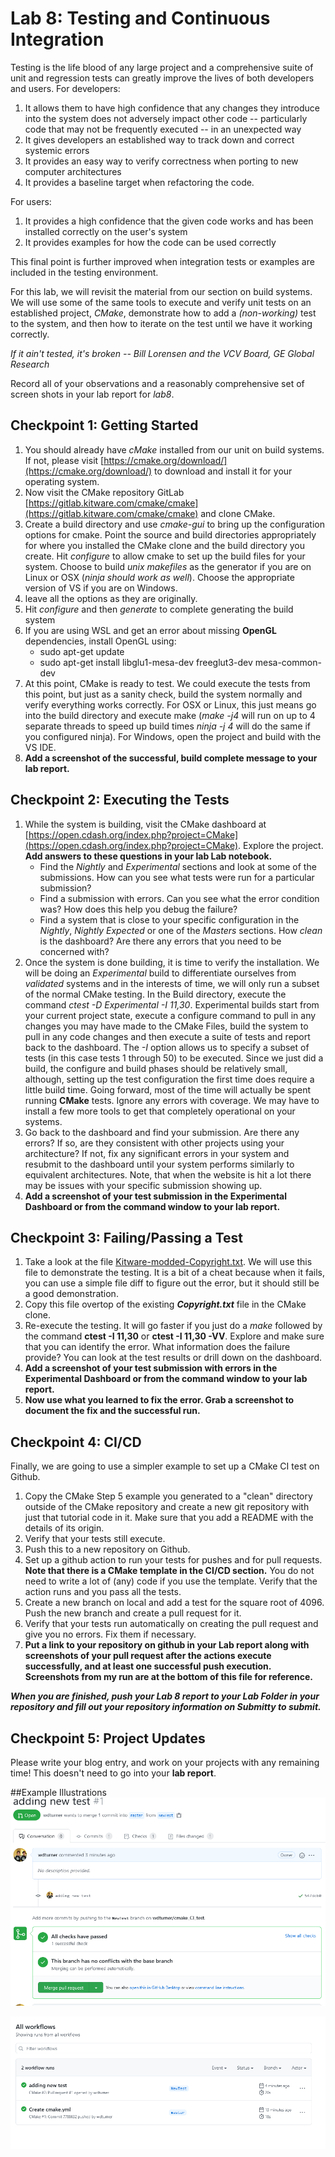 # Lab 8: Testing and Continuous Integration

Testing is the life blood of any large project and a comprehensive
suite of unit and regression tests can greatly improve the lives of both developers and users. For developers:

1. It allows them to have high confidence that any changes they introduce into the system does not adversely impact other code -- particularly code that may not be frequently executed -- in an unexpected way
2. It gives developers an established way to track down and correct systemic errors
3. It provides an easy way to verify correctness when porting to new computer architectures
4. It provides a baseline target when refactoring the code.

For users:

1. It provides a high confidence that the given code works and has been installed correctly on the user's system
2. It provides examples for how the code can be used correctly

This final point is further improved when integration tests or examples are included in the testing environment.

For this lab, we will revisit the material from our section on build systems. We will use some of the same tools to execute and verify unit tests on an established project, *CMake*, demonstrate how to add a _(non-working)_ test to the system, and then how to iterate on the test until we have it working correctly.

*If it ain't tested, it's broken -- Bill Lorensen and the VCV Board, GE Global Research*

Record all of your observations and a reasonably comprehensive set of screen shots in your lab report for *lab8*.

## Checkpoint 1: Getting Started
1. You should already have *cMake* installed from our unit on build systems. If not, please visit [https://cmake.org/download/](https://cmake.org/download/) to download and install it for your operating system.
2. Now visit the CMake repository GitLab [https://gitlab.kitware.com/cmake/cmake](https://gitlab.kitware.com/cmake/cmake) and clone CMake.
3. Create a build directory and use *cmake-gui* to bring up the configuration options for cmake. Point the source and build directories appropriately for where you installed the CMake clone and the build directory you create. Hit _configure_ to allow cmake to set up the build files for your system. Choose to build _unix makefiles_ as the generator if you are on Linux or OSX (_ninja should work as well_). Choose the appropriate version of VS if you are on Windows.
5. leave all the options as they are originally.
5. Hit *configure* and then *generate* to complete generating the build system
6. If you are using WSL and get an error about missing **OpenGL** dependencies, install OpenGL using:
    -  sudo apt-get update
    -  sudo apt-get install libglu1-mesa-dev freeglut3-dev mesa-common-dev
6. At this point, CMake is ready to test. We could execute the tests from this point, but just as a sanity check, build the system normally and verify everything works correctly. For OSX or Linux, this just means go into the build directory and execute make (*make -j4* will run on up to 4 separate threads to speed up build times *ninja -j 4* will do the same if you configured ninja). For Windows, open the project and build with the VS IDE.
7. **Add a screenshot of the successful, build complete message to your lab report.**

## Checkpoint 2: Executing the Tests
1. While the system is building, visit the CMake dashboard at [https://open.cdash.org/index.php?project=CMake](https://open.cdash.org/index.php?project=CMake). Explore the project. **Add answers to these questions in your lab Lab notebook.**
	- Find the *Nightly* and *Experimental* sections and look at some of the submissions. How can you see what tests were run for a particular submission?
	- Find a submission with errors. Can you see what the error condition was? How does this help you debug the failure?
	- Find a system that is close to your specific configuration in the *Nightly*, *Nightly Expected* or one of the *Masters* sections. How _clean_ is the dashboard? Are there any errors that you need to be concerned with?
2. Once the system is done building, it is time to verify the installation. We will be doing an *Experimental* build to differentiate ourselves from *validated* systems and in the interests of time, we will only run a subset of the normal CMake testing. In the Build directory, execute the command _ctest -D Experimental -I 11,30_. Experimental builds start from your current project state, execute a configure command to pull in any changes you may have made to the CMake Files, build the system to pull in any code changes and then execute a suite of tests and report back to the dashboard. The _-I_ option allows us to specify a subset of tests (in this case tests 1 through 50) to be executed. Since we just did a build, the configure and build phases should be relatively small, although, setting up the test configuration the first time does require a little build time. Going forward, most of the time will actually be spent running **CMake** tests. Ignore any errors with coverage. We may have to install a few more tools to get that completely operational on your systems.
3. Go back to the dashboard and find your submission. Are there any errors? If so, are they consistent with other projects using your architecture? If not, fix any significant errors in your system and resubmit to the dashboard until your system performs similarly to equivalent architectures. Note, that when the website is hit a lot there may be issues with your specific submission showing up.
4. **Add a screenshot of your test submission in the Experimental Dashboard or from the command window to your lab report.**


## Checkpoint 3: Failing/Passing a Test
1. Take a look at the file [Kitware-modded-Copyright.txt](Kitware-modded-Copyright.txt). We will use this file to demonstrate the testing. It is a bit of a cheat because when it fails, you can use a simple file diff to figure out the error, but it should still be a good demonstration.
2. Copy this file overtop of the existing ***Copyright.txt*** file in the CMake clone.
3. Re-execute the testing. It will go faster if you just do a _make_ followed by the command __ctest -I 11,30__ or __ctest -I 11,30 -VV__. Explore and make sure that you can identify the error. What information does the failure provide? You can look at the test results or drill down on the dashboard.
4. **Add a screenshot of your test submission with errors in the Experimental Dashboard or from the command window to your lab report.**
5. **Now use what you learned to fix the error. Grab a screenshot to document the fix and the successful run.**

## Checkpoint 4: CI/CD
Finally, we are going to use a simpler example to set up a CMake CI test on Github.

1. Copy the CMake Step 5 example you generated to a "clean" directory outside of the CMake repository and create a new git repository with just that tutorial code in it. Make sure that you add a README with the details of its origin.
2. Verify that your tests still execute.
2. Push this to a new repository on Github.
3. Set up a github action to run your tests for pushes and for pull requests. **Note that there is a CMake template in the CI/CD section.** You do not need to write a lot of (any) code if you use the template. Verify that the action runs and you pass all the tests.
4. Create a new branch on local and add a test for the square root of 4096. Push the new branch and create a pull request for it.
5. Verify that your tests run automatically on creating the pull request and give you no errors. Fix them if necessary.
6. **Put a link to your repository on github in your Lab report along with screenshots of your pull request after the actions execute successfully, and at least one successful push execution. Screenshots from my run are at the bottom of this file for reference.**

***When you are finished, push your Lab 8 report to your Lab Folder in your repository and fill out your repository information on Submitty to submit.***

## Checkpoint 5: Project Updates
Please write your blog entry, and work on your projects with any remaining time! This doesn't need to go into your **lab report**.

##Example Illustrations
![Illustration of the pull request after running the action](PullRequest.png "PullRequest.png")

![Illustration of the actions workflow for the push and the pull request](Workflow.png "Workflow.png")
